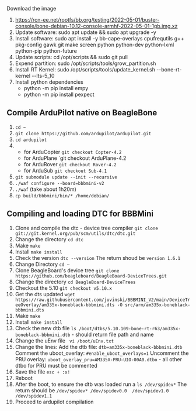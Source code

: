 
Download the image 

1) https://rcn-ee.net/rootfs/bb.org/testing/2022-05-01/buster-console/bone-debian-10.12-console-armhf-2022-05-01-1gb.img.xz
2) Update software: sudo apt update && sudo apt upgrade -y
3) Install software: sudo apt install -y bb-cape-overlays cpufrequtils g++ pkg-config gawk git make screen python python-dev python-lxml python-pip python-future
4) Update scripts: cd /opt/scripts && sudo git pull
5) Expend partition: sudo /opt/scripts/tools/grow_partition.sh
6) Install RT Kernel: sudo /opt/scripts/tools/update_kernel.sh --bone-rt-kernel --lts-5_10
7) Install python dependencies
	* python -m pip install empy
	* python -m pip install pexpect

## Compile ArduPilot native on BeagleBone
1. `cd ~`
2. `git clone https://github.com/ardupilot/ardupilot.git`
3. `cd ardupilot`
4.  * for ArduCopter `git checkout Copter-4.2`
    * for ArduPlane `git checkout ArduPlane-4.2
    * for ArduRover `git checkout Rover-4.2`
    * for ArduSub `git checkout Sub-4.1`
5. `git submodule update --init --recursive`
6. `./waf configure --board=bbbmini-v2`
7. `./waf` (take about 1h20m)
8. `cp build/bbbmini/bin/* /home/debian/`

## Compiling and loading DTC for BBBMini

1. Clone and compile the dtc - device tree compiler `git clone git://git.kernel.org/pub/scm/utils/dtc/dtc.git`
2. Change the directory `cd dtc`
3. Make `make`
4. Install `make install`
5. Check the version `dtc --version`
	The return shoud be `version 1.6.1`
6. Change Directory `cd ~`
7. Clone BeagleBoard's device tree `git clone https://github.com/beagleboard/BeagleBoard-DeviceTrees.git`
8. Change the directory `cd BeagleBoard-DeviceTrees`
9. Checkout the 5.10 `git checkout v5.10.x`
10. Get the dts updated `wget https://raw.githubusercontent.com/juvinski/BBBMINI_V2/main/DeviceTreeOverlay/am335x-boneblack-bbbmini.dts -O src/arm/am335x-boneblack-bbbmini.dts`
11. Make `make`
12. Install `make install`
13. Check the new dtb file `ls /boot/dtbs/5.10.109-bone-rt-r63/am335x-boneblack-bbbmini.dtb` - should return file path and name
14. Change the uEnv file ` vi /boot/uEnv.txt`
15. Change the lines:
	Add the dtb file: `dtb=am335x-boneblack-bbbmini.dtb`
	Comment the uboot_overlay: `#enable_uboot_overlays=1`
	Uncomment the PRU overlay: `uboot_overlay_pru=AM335X-PRU-UIO-00A0.dtbo` - all other dtbo for PRU must be commented
16. Save the file `esc + :x!`
17. Reboot
18. After the boot, to ensure the dtb was loaded run a `ls /dev/spidev*` 
	The return should be `/dev/spidev* /dev/spidev0.0  /dev/spidev1.0  /dev/spidev1.1`
19. Proceed to ardupilot compilation
